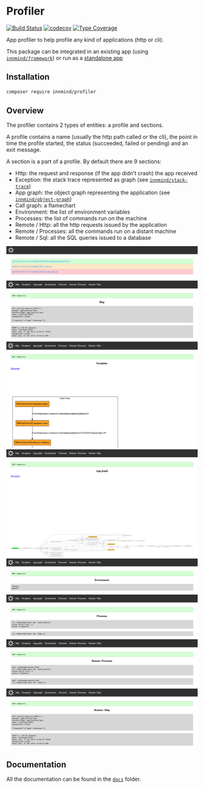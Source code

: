 # Profiler

[![Build Status](https://github.com/Innmind/Profiler/workflows/CI/badge.svg?branch=master)](https://github.com/Innmind/Profiler/actions?query=workflow%3ACI)
[![codecov](https://codecov.io/gh/Innmind/Profiler/branch/develop/graph/badge.svg)](https://codecov.io/gh/Innmind/Profiler)
[![Type Coverage](https://shepherd.dev/github/innmind/profiler/coverage.svg)](https://shepherd.dev/github/innmind/profiler)

App profiler to help profile any kind of applications (http or cli).

This package can be integrated in an existing app (using [`innmind/framework`](https://packagist.org/packages/innmind/framework)) or run as a [standalone app](docs/standalone.md)

## Installation

```sh
composer require innmind/profiler
```

## Overview

The profiler contains 2 types of entities: a profile and sections.

A profile contains a name (usually the http path called or the cli), the point in time the profile started, the status (succeeded, failed or pending) and an exit message.

A section is a part of a profile. By default there are 9 sections:
- Http: the request and response (if the app didn't crash) the app received
- Exception: the stack trace represented as graph (see [`innmind/stack-trace`](https://packagist.org/packages/innmind/stack-trace))
- App graph: the object graph representing the application (see [`innmind/object-graph`](https://packagist.org/packages/innmind/object-graph))
- Call graph: a flamechart
- Environment: the list of environment variables
- Processes: the list of commands run on the machine
- Remote / Http: all the http requests issued by the application
- Remote / Processes: all the commands run on a distant machine
- Remote / Sql: all the SQL queries issued to a database

![](overview/index.png)
![](overview/http.png)
![](overview/exception.png)
![](overview/app_graph.png)
![](overview/environment.png)
![](overview/processes.png)
![](overview/remote_processes.png)
![](overview/remote_http.png)

## Documentation

All the documentation can be found in the [`docs`](docs/) folder.
